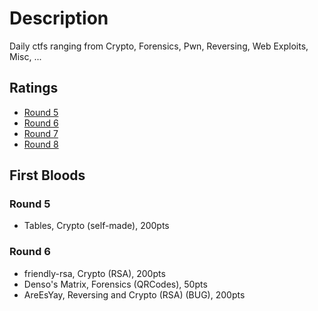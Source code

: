# Description
Daily ctfs ranging from Crypto, Forensics, Pwn, Reversing, Web Exploits, Misc, ...

## Ratings
- [Round 5](https://github.com/cailllev/CyberSec_Public/blob/master/ctf/imaginary/Round5/README.md)
- [Round 6](https://github.com/cailllev/CyberSec_Public/blob/master/ctf/imaginary/Round6/README.md)
- [Round 7](https://github.com/cailllev/CyberSec_Public/blob/master/ctf/imaginary/Round7/README.md)
- [Round 8](https://github.com/cailllev/CyberSec_Public/blob/master/ctf/imaginary/Round8/README.md)

## First Bloods
### Round 5
 - Tables, Crypto (self-made), 200pts
 
### Round 6
 - friendly-rsa, Crypto (RSA), 200pts
 - Denso's Matrix, Forensics (QRCodes), 50pts
 - AreEsYay, Reversing and Crypto (RSA) (BUG), 200pts
